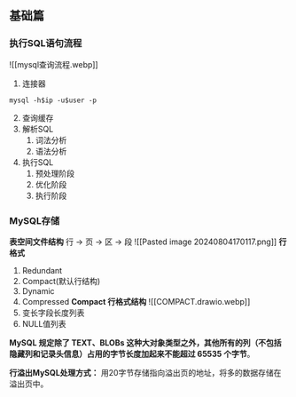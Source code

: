 ## 基础篇
### 执行SQL语句流程
![[mysql查询流程.webp]]
1. 连接器
```mysql
mysql -h$ip -u$user -p
```
2. 查询缓存
3. 解析SQL
	1. 词法分析
	2. 语法分析
4. 执行SQL
	1. 预处理阶段
	2. 优化阶段
	3. 执行阶段
### MySQL存储
**表空间文件结构**
行 -> 页 -> 区 -> 段
![[Pasted image 20240804170117.png]]
**行格式**
1. Redundant
2. Compact(默认行结构)
3. Dynamic
4. Compressed
**Compact 行格式结构**
![[COMPACT.drawio.webp]]
1. 变长字段长度列表
2. NULL值列表

**MySQL 规定除了 TEXT、BLOBs 这种大对象类型之外，其他所有的列（不包括隐藏列和记录头信息）占用的字节长度加起来不能超过 65535 个字节**。

**行溢出MySQL处理方式：**
用20字节存储指向溢出页的地址，将多的数据存储在溢出页中。